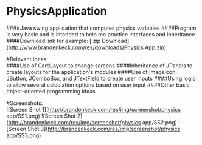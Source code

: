 # PhysicsApplication
####Java swing application that computes physics variables
####Program is very basic and is intended to help me practice interfaces and inheritance
####Download link for example: [.zip Download](http://www.brandenkeck.com/res/downloads/Physics App.zip)
  
#Relevant Ideas:  
####Use of CardLayout to change screens
####Inheritance of JPanels to create layouts for the application's modules
####Use of ImageIcon, JButton, JComboBox, and JTextField to create user inputs
####Using logic to allow several calculation options based on user input
####Other basic object-oriented programming ideas
  
#Screenshots:  
![Screen Shot 1](http://brandenkeck.com/res/img/screenshot/physics app/SS1.png)
![Screen Shot 2](http://brandenkeck.com/res/img/screenshot/physics app/SS2.png)
![Screen Shot 3](http://brandenkeck.com/res/img/screenshot/physics app/SS3.png)
